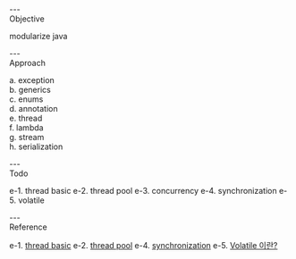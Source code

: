 ---\
Objective

modularize java



---\
Approach

a. exception\
b. generics\
c. enums\
d. annotation\
e. thread\
f. lambda\
g. stream\
h. serialization



---\
Todo


e-1. thread basic
e-2. thread pool
e-3. concurrency
e-4. synchronization
e-5. volatile



---\
Reference

e-1. [thread basic](https://github.com/woowacourse/jwp-hands-on)
e-2. [thread pool](https://github.com/woowacourse/jwp-hands-on)
e-4. [synchronization](https://github.com/woowacourse/jwp-hands-on)
e-5. [Volatile 이란?](https://ttl-blog.tistory.com/238)


